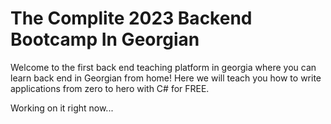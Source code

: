 # The Complite 2023 Backend Bootcamp In Georgian

Welcome to the first back end teaching platform in georgia where you can learn back end in Georgian from home!
Here we will teach you how to write applications from zero to hero with C# for FREE.

Working on it right now...
